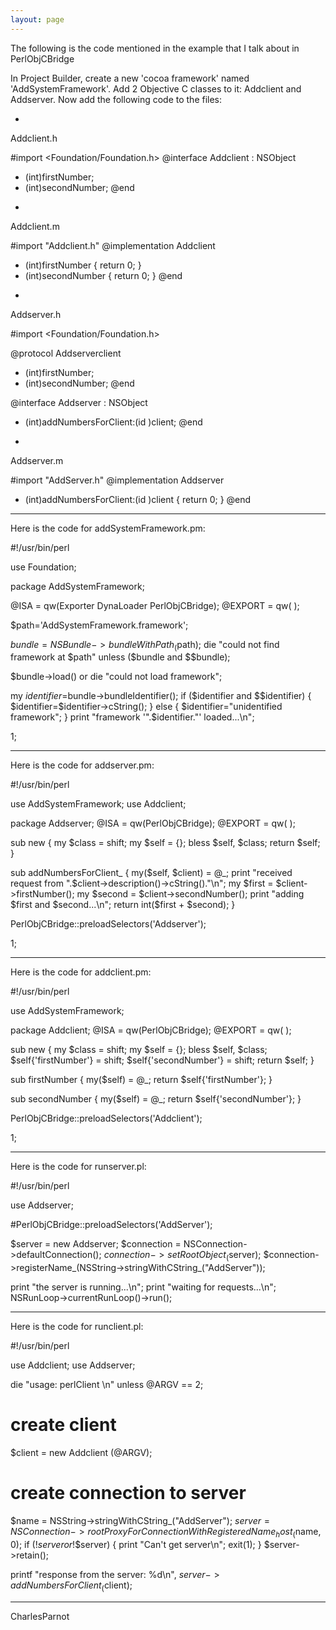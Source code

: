 ```yaml
---
layout: page
---
```


The following is the code mentioned in the example that I talk about in PerlObjCBridge

In Project Builder, create a new 'cocoa framework' named 'AddSystemFramework'.
Add 2 Objective C classes to it: Addclient and Addserver.
Now add the following code to the files:


*
Addclient.h
    
#import <Foundation/Foundation.h>
@interface Addclient : NSObject
- (int)firstNumber;
- (int)secondNumber;
@end


*
Addclient.m
    
#import "Addclient.h"
@implementation Addclient
- (int)firstNumber { return 0; }
- (int)secondNumber { return 0; }
@end


*
Addserver.h
    
#import <Foundation/Foundation.h>

@protocol Addserverclient
- (int)firstNumber;
- (int)secondNumber;
@end

@interface Addserver : NSObject
- (int)addNumbersForClient:(id <Addserverclient>)client;
@end


*
Addserver.m
    
#import "AddServer.h"
@implementation Addserver
- (int)addNumbersForClient:(id <Addserverclient>)client { return 0; }
@end




----
Here is the code for addSystemFramework.pm:
    
#!/usr/bin/perl

use Foundation;

package AddSystemFramework;

@ISA = qw(Exporter DynaLoader PerlObjCBridge);
@EXPORT = qw( );


$path='AddSystemFramework.framework';

$bundle=NSBundle->bundleWithPath_($path);
die "could not find framework at $path" unless ($bundle and $$bundle);

$bundle->load() or die "could not load framework";

my $identifier=$bundle->bundleIdentifier();
if ($identifier and $$identifier) {
	$identifier=$identifier->cString();
}
else {
	$identifier="unidentified framework";
}
print "framework '".$identifier."' loaded...\n";


1;


----
Here is the code for addserver.pm:
    
#!/usr/bin/perl

use AddSystemFramework;
use Addclient;

package Addserver;
@ISA = qw(PerlObjCBridge);
@EXPORT = qw( );

sub new
{
   my $class = shift;
   my $self = {};
   bless $self, $class;
   return $self;
}

sub addNumbersForClient_
{
	my($self, $client) = @_;
	print "received request from ".$client->description()->cString()."\n";
	my $first = $client->firstNumber();
	my $second = $client->secondNumber();
	print "adding $first and $second...\n";
	return int($first + $second);
}

PerlObjCBridge::preloadSelectors('Addserver');

1;


----
Here is the code for addclient.pm:
    
#!/usr/bin/perl

use AddSystemFramework;

package Addclient;
@ISA = qw(PerlObjCBridge);
@EXPORT = qw( );

sub new
{
	my $class = shift;
	my $self = {};
	bless $self, $class;
	$self{'firstNumber'} = shift;
	$self{'secondNumber'} = shift;
	return $self;
}

sub firstNumber
{
	my($self) = @_;
	return $self{'firstNumber'};
}

sub secondNumber
{
	my($self) = @_;
	return $self{'secondNumber'};
}

PerlObjCBridge::preloadSelectors('Addclient');

1;



----
Here is the code for runserver.pl:
    
#!/usr/bin/perl

use Addserver;

#PerlObjCBridge::preloadSelectors('AddServer');

$server = new Addserver;
$connection = NSConnection->defaultConnection();
$connection->setRootObject_($server);
$connection->registerName_(NSString->stringWithCString_("AddServer"));

print "the server is running...\n";
print "waiting for requests...\n";
NSRunLoop->currentRunLoop()->run();


----
Here is the code for runclient.pl:
    
#!/usr/bin/perl

use Addclient;
use Addserver;

die "usage: perlClient <firstNumber> <secondNumber>\n" unless @ARGV == 2;

# create client
$client = new Addclient (@ARGV);

# create connection to server
$name = NSString->stringWithCString_("AddServer");
$server = NSConnection->rootProxyForConnectionWithRegisteredName_host_($name, 0);
if (!$server or !$$server) {
	print "Can't get server\n";
	exit(1);
}
$server->retain();

printf "response from the server: %d\n", $server->addNumbersForClient_($client);


----
CharlesParnot
